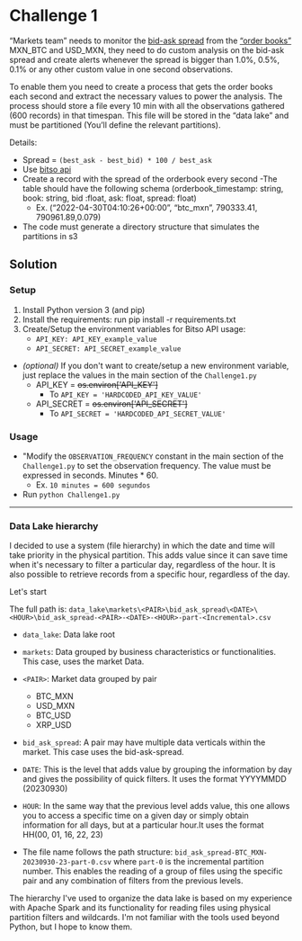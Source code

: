# Challenge 1

“Markets team” needs to monitor the [bid-ask spread](https://www.investopedia.com/articles/investing/082213/how-calculate-bidask-spread.asp) from the [“order books”](https://www.investopedia.com/terms/o/order-book.asp) MXN_BTC and USD_MXN, they need to do custom analysis on the bid-ask spread and create alerts whenever the spread is bigger than 1.0%, 0.5%, 0.1% or any other custom value in one second observations.

To enable them you need to create a process that gets the order books each second and extract the necessary values to power the analysis. The process should store a file every 10 min with all the observations gathered (600 records) in that timespan. This file will be stored in the “data lake” and must be partitioned (You’ll define the relevant partitions).

Details:
- Spread = `(best_ask - best_bid) * 100 / best_ask`
- Use [bitso api](https://docs.bitso.com/bitso-api/docs/list-order-book)
- Create a record with the spread of the orderbook every second
  -The table should have the following schema (orderbook_timestamp: string, book: string, bid :float, ask: float, spread: float)
  - Ex. (“2022-04-30T04:10:26+00:00”, “btc_mxn”, 790333.41, 790961.89,0.079)
- The code must generate a directory structure that simulates the partitions in s3

## Solution

### Setup
1. Install Python version 3 (and pip)
2. Install the requirements: run pip install -r requirements.txt
3. Create/Setup the environment variables for Bitso API usage:
   - `API_KEY: API_KEY_example_value`
   - `API_SECRET: API_SECRET_example_value`
- *(optional)* If you don't want to create/setup a new environment variable, just replace the values in the main section of the `Challenge1.py`
  - API_KEY = ~~os.environ['API_KEY']~~
    - To `API_KEY = 'HARDCODED_API_KEY_VALUE'`
  - API_SECRET = ~~os.environ['API_SECRET']~~
    - To `API_SECRET = 'HARDCODED_API_SECRET_VALUE'`


### Usage
- "Modify the `OBSERVATION_FREQUENCY` constant in the main section of the `Challenge1.py` to set the observation frequency. The value must be expressed in seconds. Minutes * 60.
  - Ex. `10 minutes = 600 segundos`
- Run `python Challenge1.py`

----------

### Data Lake hierarchy
I decided to use a system (file hierarchy) in which the date and time will take priority in the physical partition. This adds value since it can save time when it's necessary to filter a particular day, regardless of the hour. It is also possible to retrieve records from a specific hour, regardless of the day.

Let's start

The full path is:
```data_lake\markets\<PAIR>\bid_ask_spread\<DATE>\<HOUR>\bid_ask_spread-<PAIR>-<DATE>-<HOUR>-part-<Incremental>.csv```

- `data_lake`: Data lake root

- `markets`: Data grouped by business characteristics or functionalities. This case, uses the market Data.

- `<PAIR>`: Market data grouped by pair
  - BTC_MXN
  - USD_MXN
  - BTC_USD
  - XRP_USD

- `bid_ask_spread`: A pair may have multiple data verticals within the market. This case uses the bid-ask-spread.

- `DATE`: This is the level that adds value by grouping the information by day and gives the possibility of quick filters. It uses the format YYYYMMDD (20230930)

- `HOUR`: In the same way that the previous level adds value, this one allows you to access a specific time on a given day or simply obtain information for all days, but at a particular hour.It uses the format HH(00, 01, 16, 22, 23)

- The file name follows the path structure: `bid_ask_spread-BTC_MXN-20230930-23-part-0.csv` where `part-0` is the incremental partition number. This enables the reading of a group of files using the specific pair and any combination of filters from the previous levels.


The hierarchy I've used to organize the data lake is based on my experience with Apache Spark and its functionality for reading files using physical partition filters and wildcards. I'm not familiar with the tools used beyond Python, but I hope to know them.
